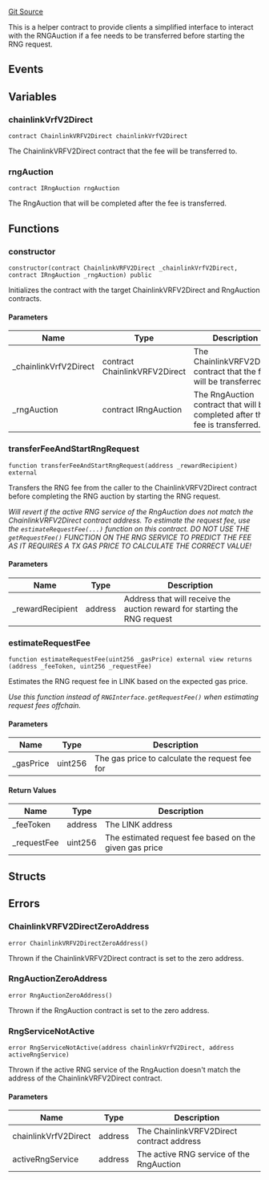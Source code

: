 [Git Source](https://github.com/GenerationSoftware/pt-v5-chainlink-vrf-v2-direct/blob/64e884253ef8c0f7674c7507154c0d6b36385ba1/src/ChainlinkVRFV2DirectRngAuctionHelper.sol)



This is a helper contract to provide clients a simplified interface to interact
with the RNGAuction if a fee needs to be transferred before starting the RNG request.

## Events

## Variables

### chainlinkVrfV2Direct

```solidity
contract ChainlinkVRFV2Direct chainlinkVrfV2Direct
```

The ChainlinkVRFV2Direct contract that the fee will be transferred to.

### rngAuction

```solidity
contract IRngAuction rngAuction
```

The RngAuction that will be completed after the fee is transferred.

## Functions

### constructor

```solidity
constructor(contract ChainlinkVRFV2Direct _chainlinkVrfV2Direct, contract IRngAuction _rngAuction) public
```

Initializes the contract with the target ChainlinkVRFV2Direct and RngAuction
contracts.

#### Parameters

| Name | Type | Description |
| ---- | ---- | ----------- |
| _chainlinkVrfV2Direct | contract ChainlinkVRFV2Direct | The ChainlinkVRFV2Direct contract that the fee will be transferred to. |
| _rngAuction | contract IRngAuction | The RngAuction contract that will be completed after the fee is transferred. |

### transferFeeAndStartRngRequest

```solidity
function transferFeeAndStartRngRequest(address _rewardRecipient) external
```

Transfers the RNG fee from the caller to the ChainlinkVRFV2Direct contract before
completing the RNG auction by starting the RNG request.

_Will revert if the active RNG service of the RngAuction does not match the ChainlinkVRFV2Direct
contract address.
To estimate the request fee, use the `estimateRequestFee(...)` function on this contract.
DO NOT USE THE `getRequestFee()` FUNCTION ON THE RNG SERVICE TO PREDICT THE FEE AS IT REQUIRES A
TX GAS PRICE TO CALCULATE THE CORRECT VALUE!_

#### Parameters

| Name | Type | Description |
| ---- | ---- | ----------- |
| _rewardRecipient | address | Address that will receive the auction reward for starting the RNG request |

### estimateRequestFee

```solidity
function estimateRequestFee(uint256 _gasPrice) external view returns (address _feeToken, uint256 _requestFee)
```

Estimates the RNG request fee in LINK based on the expected gas price.

_Use this function instead of `RNGInterface.getRequestFee()` when estimating request fees offchain._

#### Parameters

| Name | Type | Description |
| ---- | ---- | ----------- |
| _gasPrice | uint256 | The gas price to calculate the request fee for |

#### Return Values

| Name | Type | Description |
| ---- | ---- | ----------- |
| _feeToken | address | The LINK address |
| _requestFee | uint256 | The estimated request fee based on the given gas price |

## Structs

## Errors

### ChainlinkVRFV2DirectZeroAddress

```solidity
error ChainlinkVRFV2DirectZeroAddress()
```

Thrown if the ChainlinkVRFV2Direct contract is set to the zero address.

### RngAuctionZeroAddress

```solidity
error RngAuctionZeroAddress()
```

Thrown if the RngAuction contract is set to the zero address.

### RngServiceNotActive

```solidity
error RngServiceNotActive(address chainlinkVrfV2Direct, address activeRngService)
```

Thrown if the active RNG service of the RngAuction doesn't match the address of
the ChainlinkVRFV2Direct contract.

#### Parameters

| Name | Type | Description |
| ---- | ---- | ----------- |
| chainlinkVrfV2Direct | address | The ChainlinkVRFV2Direct contract address |
| activeRngService | address | The active RNG service of the RngAuction |

